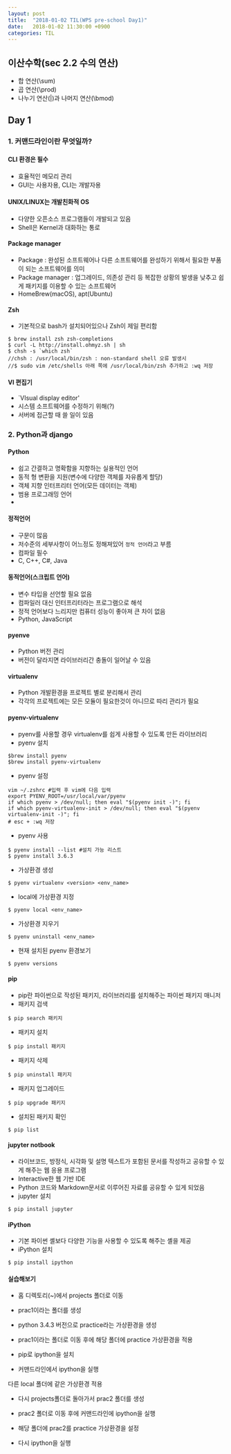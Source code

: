 ```yaml
---
layout: post
title:  "2018-01-02 TIL(WPS pre-school Day1)"
date:   2018-01-02 11:30:00 +0900
categories: TIL
---
```



## 이산수학(sec 2.2 수의 연산)
- 합 연산(\sum)
- 곱 연산(\prod)
- 나누기 연산(|)과 나머지 연산(\bmod)



## Day 1
### 1. 커맨드라인이란 무엇일까?
#### CLI 환경은 필수 
- 효율적인 메모리 관리
- GUI는 사용자용, CLI는 개발자용

#### UNIX/LINUX는 개발친화적 OS
- 다양한 오픈소스 프로그램들이 개발되고 있음
- Shell은 Kernel과 대화하는 통로

#### Package manager
- Package : 완성된 소프트웨어나 다른 소프트웨어를 완성하기 위해서 필요한 부품이 되는 소프트웨어를 의미
- Package manager : 업그레이드, 의존성 관리 등 복잡한 상황의 발생을 낮추고 쉽게 패키지를 이용할 수 있는 소프트웨어
- HomeBrew(macOS), apt(Ubuntu)

#### Zsh
- 기본적으로 bash가 설치되어있으나 Zsh이 제일 편리함
```
$ brew install zsh zsh-completions
$ curl -L http://install.ohmyz.sh | sh
$ chsh -s `which zsh`
//chsh : /usr/local/bin/zsh : non-standard shell 오류 발생시
//$ sudo vim /etc/shells 아래 쪽에 /usr/local/bin/zsh 추가하고 :wq 저장
```

#### VI 편집기
- `VIsual display editor'
- 시스템 소프트웨어를 수정하기 위해(?)
- 서버에 접근할 때 쓸 일이 있음

### 2. Python과 django

#### Python
- 쉽고 간결하고 명확함을 지향하는 실용적인 언어
- 동적 형 변환을 지원(변수에 다양한 객체를 자유롭게 할당)
- 객체 지향 인터프리터 언어(모든 데이터는 객체)
- 범용 프로그래밍 언어
- 
#### 정적언어
- 구문이 많음
- 저수준의 세부사항이 어느정도 정해져있어 ```정적 언어```라고 부름
- 컴파일 필수
- C, C++, C#, Java

#### 동적언어(스크립트 언어)
- 변수 타입을 선언할 필요 없음
- 컴파일러 대신 인터프리터라는 프로그램으로 해석
- 정적 언어보다 느리지만 컴퓨터 성능이 좋아져 큰 차이 없음
- Python, JavaScript

#### pyenve
- Python 버전 관리
- 버전이 달라지면 라이브러리간 충돌이 일어날 수 있음

#### virtualenv
- Python 개발환경을 프로젝트 별로 분리해서 관리
- 각각의 프로젝트에는 모든 모듈이 필요한것이 아니므로 따리 관리가 필요

#### pyenv-virtualenv
- pyenv를 사용할 경우 virtualenv를 쉽게 사용할 수 있도록 만든 라이브러리
- pyenv 설치
```
$brew install pyenv  
$brew install pyenv-virtualenv
```
- pyenv 설정
```
vim ~/.zshrc #입력 후 vim에 다음 입력
export PYENV_ROOT=/usr/local/var/pyenv
if which pyenv > /dev/null; then eval "$(pyenv init -)"; fi
if which pyenv-virtualenv-init > /dev/null; then eval "$(pyenv virtualenv-init -)"; fi
# esc + :wq 저장
```
- pyenv 사용
```
$ pyenv install --list #설치 가능 리스트
$ pyenv install 3.6.3
```
- 가상환경 생성
```
$ pyenv virtualenv <version> <env_name>
```
- local에 가상환경 지정
```
$ pyenv local <env_name>
```
- 가상환경 지우기
```
$ pyenv uninstall <env_name>
```
- 현재 설치된 pyenv 환경보기
```
$ pyenv versions
```

#### pip
- pip란 파이썬으로 작성된 패키지, 라이브러리를 설치해주는 파이썬 패키지 매니저
- 패키지 검색
```
$ pip search 패키지
```
- 패키지 설치
```
$ pip install 패키지
```
- 패키지 삭제
```
$ pip uninstall 패키지
```
- 패키지 업그레이드
```
$ pip upgrade 패키지
```
- 설치된 패키지 확인
```
$ pip list
```

#### jupyter notbook
- 라이브코드, 방정식, 시각화 및 설명 텍스트가 포함된 문서를 작성하고 공유할 수 있게 해주는 웹 응용 프로그램
- Interactive한 웹 기반 IDE
- Python 코드와 Markdown문서로 이루어진 자료를 공유할 수 있게 되었음
- jupyter 설치
```
$ pip install jupyter
```

#### iPython
- 기본 파이썬 셸보다 다양한 기능을 사용할 수 있도록 해주는 셸을 제공
- iPython 설치
```
$ pip install ipython
```

#### 실습해보기
- 홈 디렉토리(~)에서 projects 폴더로 이동

- prac1이라는 폴더를 생성

- python 3.4.3 버전으로 practice라는 가상환경을 생성

- prac1이라는 폴더로 이동 후에 해당 폴더에 practice 가상환경을 적용

- pip로 ipython을 설치

- 커맨드라인에서 ipython을 실행

다른 local 폴더에 같은 가상환경 적용

- 다시 projects폴더로 돌아가서 prac2 폴더를 생성

- prac2 폴더로 이동 후에 커맨드라인에 ipython을 실행

- 해당 폴더에 prac2를 practice 가상환경을 설정

- 다시 ipython을 실행
